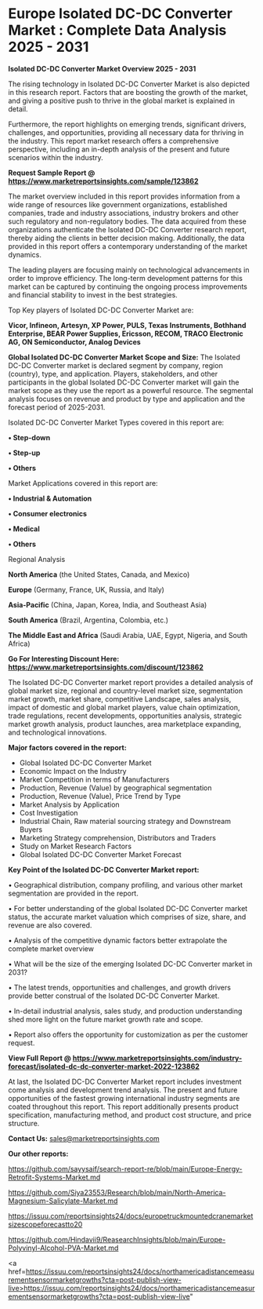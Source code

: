 # Europe Isolated DC-DC Converter Market : Complete Data Analysis 2025 - 2031

<Strong> Isolated DC-DC Converter Market Overview 2025 - 2031</strong>

The rising technology in Isolated DC-DC Converter Market is also depicted in this research report. Factors that are boosting the growth of the market, and giving a positive push to thrive in the global market is explained in detail.

Furthermore, the report highlights on emerging trends, significant drivers, challenges, and opportunities, providing all necessary data for thriving in the industry. This report market research offers a comprehensive perspective, including an in-depth analysis of the present and future scenarios within the industry.

<strong>Request Sample Report @ <a href=https://www.marketreportsinsights.com/sample/123862>https://www.marketreportsinsights.com/sample/123862</a></strong>

The market overview included in this report provides information from a wide range of resources like government organizations, established companies, trade and industry associations, industry brokers and other such regulatory and non-regulatory bodies. The data acquired from these organizations authenticate the Isolated DC-DC Converter research report, thereby aiding the clients in better decision making. Additionally, the data provided in this report offers a contemporary understanding of the market dynamics.

The leading players are focusing mainly on technological advancements in order to improve efficiency. The long-term development patterns for this market can be captured by continuing the ongoing process improvements and financial stability to invest in the best strategies.

Top Key players of Isolated DC-DC Converter Market are:

<strong>Vicor, Infineon, Artesyn, XP Power, PULS, Texas Instruments, Bothhand Enterprise, BEAR Power Supplies, Ericsson, RECOM, TRACO Electronic AG, ON Semiconductor, Analog Devices</strong>

<strong><b>Global Isolated DC-DC Converter Market Scope and Size:</b></strong>
The Isolated DC-DC Converter market is declared segment by company, region (country), type, and application. Players, stakeholders, and other participants in the global Isolated DC-DC Converter market will gain the market scope as they use the report as a powerful resource. The segmental analysis focuses on revenue and product by type and application and the forecast period of 2025-2031.

Isolated DC-DC Converter Market Types covered in this report are:

<strong>• Step-down

• Step-up

• Others</strong>

Market Applications covered in this report are:

<strong>• Industrial & Automation

• Consumer electronics

• Medical

• Others</strong> 

Regional Analysis

<strong>North America</strong> (the United States, Canada, and Mexico)

<strong>Europe</strong> (Germany, France, UK, Russia, and Italy)

<strong>Asia-Pacific</strong> (China, Japan, Korea, India, and Southeast Asia)

<strong>South America</strong> (Brazil, Argentina, Colombia, etc.)

<strong>The Middle East and Africa</strong> (Saudi Arabia, UAE, Egypt, Nigeria, and South Africa)

<strong>Go For Interesting Discount Here: <a href=https://www.marketreportsinsights.com/discount/123862>https://www.marketreportsinsights.com/discount/123862</a></strong>

The Isolated DC-DC Converter market report provides a detailed analysis of global market size, regional and country-level market size, segmentation market growth, market share, competitive Landscape, sales analysis, impact of domestic and global market players, value chain optimization, trade regulations, recent developments, opportunities analysis, strategic market growth analysis, product launches, area marketplace expanding, and technological innovations.

<strong><b>Major factors covered in the report:</b></strong>
<ul>
  <li>Global Isolated DC-DC Converter Market </li>
  <li>Economic Impact on the Industry</li>
  <li>Market Competition in terms of Manufacturers</li>
  <li>Production, Revenue (Value) by geographical segmentation</li>
  <li>Production, Revenue (Value), Price Trend by Type</li>
  <li>Market Analysis by Application</li>
  <li>Cost Investigation</li>
  <li>Industrial Chain, Raw material sourcing strategy and Downstream Buyers</li>
  <li>Marketing Strategy comprehension, Distributors and Traders</li>
  <li>Study on Market Research Factors</li>
  <li>Global Isolated DC-DC Converter Market Forecast</li>
</ul>

<strong><b>Key Point of the Isolated DC-DC Converter Market report:</b></strong>

• Geographical distribution, company profiling, and various other market segmentation are provided in the report.

• For better understanding of the global Isolated DC-DC Converter market status, the accurate market valuation which comprises of size, share, and revenue are also covered.

• Analysis of the competitive dynamic factors better extrapolate the complete market overview

• What will be the size of the emerging Isolated DC-DC Converter market in 2031?

• The latest trends, opportunities and challenges, and growth drivers provide better construal of the Isolated DC-DC Converter Market.

• In-detail industrial analysis, sales study, and production understanding shed more light on the future market growth rate and scope.

• Report also offers the opportunity for customization as per the customer request.

<strong><b>View Full Report @ <a href=https://www.marketreportsinsights.com/industry-forecast/isolated-dc-dc-converter-market-2022-123862>https://www.marketreportsinsights.com/industry-forecast/isolated-dc-dc-converter-market-2022-123862</a></b></strong>


At last, the Isolated DC-DC Converter Market report includes investment come analysis and development trend analysis. The present and future opportunities of the fastest growing international industry segments are coated throughout this report. This report additionally presents product specification, manufacturing method, and product cost structure, and price structure.

<strong>Contact Us:</strong>
sales@marketreportsinsights.com

<strong>Our other reports:</strong>

<a href=https://github.com/sayysaif/search-report-re/blob/main/Europe-Energy-Retrofit-Systems-Market.md>https://github.com/sayysaif/search-report-re/blob/main/Europe-Energy-Retrofit-Systems-Market.md</a>

<a href=https://github.com/Siya23553/Research/blob/main/North-America-Magnesium-Salicylate-Market.md>https://github.com/Siya23553/Research/blob/main/North-America-Magnesium-Salicylate-Market.md</a>

<a href=https://issuu.com/reportsinsights24/docs/europetruckmountedcranemarketsizescopeforecastto20>https://issuu.com/reportsinsights24/docs/europetruckmountedcranemarketsizescopeforecastto20</a>

<a href=https://github.com/Hindavii9/ReasearchInsights/blob/main/Europe-Polyvinyl-Alcohol-PVA-Market.md>https://github.com/Hindavii9/ReasearchInsights/blob/main/Europe-Polyvinyl-Alcohol-PVA-Market.md</a>

<a href=https://issuu.com/reportsinsights24/docs/northamericadistancemeasurementsensormarketgrowths?cta=post-publish-view-live>https://issuu.com/reportsinsights24/docs/northamericadistancemeasurementsensormarketgrowths?cta=post-publish-view-live</a>"
